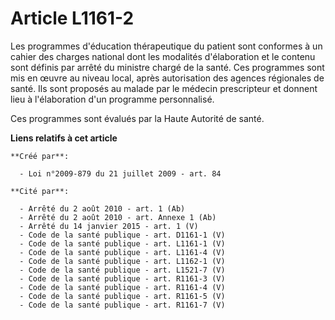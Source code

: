 # Article L1161-2

Les programmes d'éducation thérapeutique du patient sont conformes à un cahier des charges national dont les modalités
d'élaboration et le contenu sont définis par arrêté du ministre chargé de la santé. Ces programmes sont mis en œuvre au
niveau local, après autorisation des agences régionales de santé. Ils sont proposés au malade par le médecin prescripteur et
donnent lieu à l'élaboration d'un programme personnalisé. 

Ces programmes sont évalués par la Haute Autorité de santé.

**Liens relatifs à cet article**

	**Créé par**:

	  - Loi n°2009-879 du 21 juillet 2009 - art. 84

	**Cité par**:

	  - Arrêté du 2 août 2010 - art. 1 (Ab)
	  - Arrêté du 2 août 2010 - art. Annexe 1 (Ab)
	  - Arrêté du 14 janvier 2015 - art. 1 (V)
	  - Code de la santé publique - art. D1161-1 (V)
	  - Code de la santé publique - art. L1161-1 (V)
	  - Code de la santé publique - art. L1161-4 (V)
	  - Code de la santé publique - art. L1162-1 (V)
	  - Code de la santé publique - art. L1521-7 (V)
	  - Code de la santé publique - art. R1161-3 (V)
	  - Code de la santé publique - art. R1161-4 (V)
	  - Code de la santé publique - art. R1161-5 (V)
	  - Code de la santé publique - art. R1161-7 (V)
